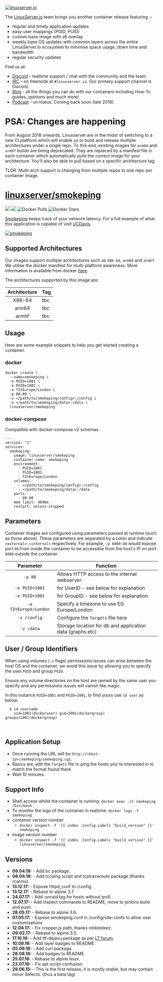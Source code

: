 [![linuxserver.io](https://raw.githubusercontent.com/linuxserver/docker-templates/master/linuxserver.io/img/linuxserver_medium.png)](https://linuxserver.io)

The [LinuxServer.io](https://linuxserver.io) team brings you another container release featuring :-

 * regular and timely application updates
 * easy user mappings (PGID, PUID)
 * custom base image with s6 overlay
 * weekly base OS updates with common layers across the entire LinuxServer.io ecosystem to minimise space usage, down time and bandwidth
 * regular security updates

Find us at:
* [Discord](https://discord.gg/YWrKVTn) - realtime support / chat with the community and the team.
* [IRC](https://irc.linuxserver.io) - on freenode at `#linuxserver.io`. Our primary support channel is Discord.
* [Blog](https://blog.linuxserver.io) - all the things you can do with our containers including How-To guides, opinions and much more!
* [Podcast](https://podcast.linuxserver.io) - on hiatus. Coming back soon (late 2018).

# PSA: Changes are happening

From August 2018 onwards, Linuxserver are in the midst of switching to a new CI platform which will enable us to build and release multiple architectures under a single repo. To this end, existing images for `arm64` and `armhf` builds are being deprecated. They are replaced by a manifest file in each container which automatically pulls the correct image for your architecture. You'll also be able to pull based on a specific architecture tag.

TLDR: Multi-arch support is changing from multiple repos to one repo per container image.

# [linuxserver/smokeping](https://github.com/linuxserver/docker-smokeping)
[![](https://images.microbadger.com/badges/version/linuxserver/smokeping.svg)](https://microbadger.com/images/linuxserver/smokeping "Get your own version badge on microbadger.com")
[![](https://images.microbadger.com/badges/image/linuxserver/smokeping.svg)](https://microbadger.com/images/linuxserver/smokeping "Get your own version badge on microbadger.com")
![Docker Pulls](https://img.shields.io/docker/pulls/linuxserver/smokeping.svg)
![Docker Stars](https://img.shields.io/docker/stars/linuxserver/smokeping.svg)

[Smokeping](https://oss.oetiker.ch/smokeping/) keeps track of your network latency. For a full example of what this application is capable of visit [UCDavis](http://smokeping.ucdavis.edu/cgi-bin/smokeping.fcgi).

[![smokeping](https://camo.githubusercontent.com/e0694ef783e3fd1d74e6776b28822ced01c7cc17/687474703a2f2f6f73732e6f6574696b65722e63682f736d6f6b6570696e672f696e632f736d6f6b6570696e672d6c6f676f2e706e67)](https://oss.oetiker.ch/smokeping/)

## Supported Architectures

Our images support multiple architectures such as `X86-64`, `arm64` and `armhf`. We utilise the docker manifest for multi-platform awareness. More information is available from docker [here](https://github.com/docker/distribution/blob/master/docs/spec/manifest-v2-2.md#manifest-list). 

The architectures supported by this image are:

| Architecture | Tag |
| :----: | --- |
| X86-64 | tbc |
| arm64 | tbc |
| armhf | tbc |

## Usage

Here are some example snippets to help you get started creating a container.

### docker

```
docker create \
  --name=smokeping \
  -e PUID=1001 \
  -e PGID=1001 \
  -e TZ=Europe/London \
  -p 80:80 \
  -v </path/to/smokeping/config>:/config \
  -v </path/to/smokeping/data>:/data \
  linuxserver/smokeping
```


### docker-compose

Compatible with docker-compose v2 schemas.

```
---
version: "2"
services:
  smokeping:
    image: linuxserver/smokeping
    container_name: smokeping
    environment:
      - PUID=1001
      - PGID=1001
      - TZ=Europe/London
    volumes:
      - </path/to/smokeping/config>:/config
      - </path/to/smokeping/data>:/data
    ports:
      - 80:80
    mem_limit: 4096m
    restart: unless-stopped
```

## Parameters

Container images are configured using parameters passed at runtime (such as those above). These parameters are separated by a colon and indicate `<external>:<internal>` respectively. For example, `-p 8080:80` would expose port `80` from inside the container to be accessible from the host's IP on port `8080` outside the container.

| Parameter | Function |
| :----: | --- |
| `-p 80` | Allows HTTP access to the internal webserver. |
| `-e PUID=1001` | for UserID - see below for explanation |
| `-e PGID=1001` | for GroupID - see below for explanation |
| `-e TZ=Europe/London` | Specify a timezone to use EG Europe/London |
| `-v /config` | Configure the `Targets` file here |
| `-v /data` | Storage location for db and application data (graphs etc) |

## User / Group Identifiers

When using volumes (`-v` flags) permissions issues can arise between the host OS and the container, we avoid this issue by allowing you to specify the user `PUID` and group `PGID`.

Ensure any volume directories on the host are owned by the same user you specify and any permissions issues will vanish like magic.

In this instance `PUID=1001` and `PGID=1001`, to find yours use `id user` as below:

```
  $ id username
    uid=1001(dockeruser) gid=1001(dockergroup) groups=1001(dockergroup)
```

&nbsp;
## Application Setup

- Once running the URL will be `http://<host-ip>/smokeping/smokeping.cgi`.
- Basics are, edit the `Targets` file to ping the hosts you're interested in to match the format found there.
- Wait 10 minutes.



## Support Info

* Shell access whilst the container is running: `docker exec -it smokeping /bin/bash`
* To monitor the logs of the container in realtime: `docker logs -f smokeping`
* container version number 
  * `docker inspect -f '{{ index .Config.Labels "build_version" }}' smokeping`
* image version number
  * `docker inspect -f '{{ index .Config.Labels "build_version" }}' linuxserver/smokeping`

## Versions

* **09.04.18:** - Add bc package.
* **08.04.18:** - Add tccping script and tcptraceroute package (thanks rcarmo).
* **13.12.17:** - Expose httpd_conf to /config.
* **13.12.17:** - Rebase to alpine 3.7.
* **24.07.17:** - Add :unraid tag for hosts without ipv6.
* **12.07.17:** - Add inspect commands to README, move to jenkins build and push.
* **28.05.17:** - Rebase to alpine 3.6.
* **07.05.17:** - Expose smokeping.conf in /config/site-confs to allow user customisations
* **12.04.17:** - Fix cropper.js path, thanks nibbledeez.
* **09.02.17:** - Rebase to alpine 3.5.
* **17.10.16:** - Add ttf-dejavu package as per [LT forum](http://lime-technology.com/forum/index.php?topic=43602.msg507875#msg507875).
* **10.09.16:** - Add layer badges to README.
* **05.09.16:** - Add curl package.
* **28.08.16:** - Add badges to README.
* **25.07.16:** - Rebase to alpine linux.
* **23.07.16:** - Fix apt script confusion.
* **29.06.15:** - This is the first release, it is mostly stable, but may contain minor defects. (thus a beta tag)

